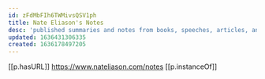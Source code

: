 ```yaml
---
id: zFdMbFIh6TWMivsQSV1ph
title: Nate Eliason's Notes
desc: 'published summaries and notes from books, speeches, articles, and other things'
updated: 1636431306335
created: 1636178497205
---
```


[[p.hasURL]] https://www.nateliason.com/notes
[[p.instanceOf]] 
